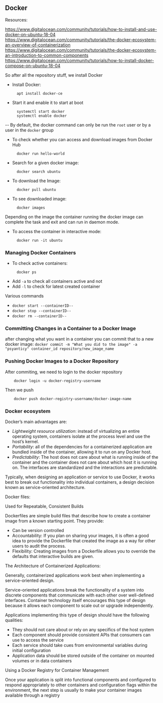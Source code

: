 ## Docker


Resources:

https://www.digitalocean.com/community/tutorials/how-to-install-and-use-docker-on-ubuntu-18-04
https://www.digitalocean.com/community/tutorials/the-docker-ecosystem-an-overview-of-containerization
https://www.digitalocean.com/community/tutorials/the-docker-ecosystem-an-introduction-to-common-components
https://www.digitalocean.com/community/tutorials/how-to-install-docker-compose-on-ubuntu-18-04


So after all the repository stuff, we install Docker

- Install Docker:

        apt install docker-ce

- Start it and enable it to start at boot

        systemctl start docker
        systemctl enable docker


-- By default, the docker command can only be run the `root` user or by a user in the `docker` group


- To check whether you can access and download images from Docker Hub

        docker run hello-world

- Search for a given docker image:

        docker search ubuntu

- To download the Image:

        docker pull ubuntu

- To see downloaded image:

        docker images

Depending on the image the container running the docker image can complete the task and exit and can run in daemon mode.

- To access the container in interactive mode:

        docker run -it ubuntu

### Managing Docker Containers

- To check active containers:

        docker ps

* Add `-a` to check all containers active and not
* Add `-l` to check for latest created container

Various commands

- `docker start --containerID--`
- `docker stop --containerID--`
- `docker rm --containerID--`

###  Committing Changes in a Container to a Docker Image

after changing what you want in a container  you can commit that to a new docker image: `docker commit -m "What you did to the image" -a "psyanticy" container_id repository/new_image_name`

### Pushing Docker Images to a Docker Repository

After commiting, we need to login to the docker repository

        docker login -u docker-registry-username

Then we push

        docker push docker-registry-username/docker-image-name


### Docker ecosystem

Docker’s main advantages are:

- *Lightweight resource utilization*: instead of virtualizing an entire operating system, containers isolate at the process level and use the host’s kernel.
- *Portability*: all of the dependencies for a containerized application are bundled inside of the container, allowing it to run on any Docker host.
- *Predictability*: The host does not care about what is running inside of the container and the container does not care about which host it is running on.  The interfaces are standardized and the interactions are predictable.

Typically, when designing an application or service to use Docker, it works best to break out functionality into individual containers, a design decision known as service-oriented architecture.

Docker files:

Used for Repeatable, Consistent Builds

Dockerfiles are simple build files that describe how to create a container image from a known starting point. They provide:

* Can be version controlled
* Accountability: If you plan on sharing your images, it is often a good idea to provide the Dockerfile that created the image as a way for other users to audit the process.
* Flexibility: Creating images from a Dockerfile allows you to override the defaults that interactive builds are given.



The Architecture of Containerized Applications:

Generally, containerized applications work best when implementing a service-oriented design.

Service-oriented applications break the functionality of a system into discrete components that communicate with each other over well-defined interfaces. Container technology itself encourages this type of design because it allows each component to scale out or upgrade independently.



Applications implementing this type of design should have the following qualities:

* They should not care about or rely on any specifics of the host system
* Each component should provide consistent APIs that consumers can use to access the service
* Each service should take cues from environmental variables during initial configuration
* Application data should be stored outside of the container on mounted volumes or in data containers



Using a Docker Registry for Container Management

Once your application is split into functional components and configured to respond appropriately to other containers and configuration flags within the environment, the next step is usually to make your container images available through a registry
